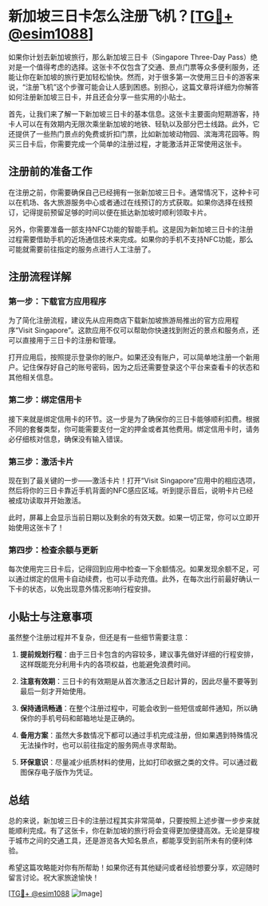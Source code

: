 # 新加坡三日卡怎么注册飞机？[[TG💪+ @esim1088](https://t.me/s/esim1088)]

如果你计划去新加坡旅行，那么新加坡三日卡（Singapore Three-Day Pass）绝对是一个值得考虑的选择。这张卡不仅包含了交通、景点门票等众多便利服务，还能让你在新加坡的旅行更加轻松愉快。然而，对于很多第一次使用三日卡的游客来说，“注册飞机”这个步骤可能会让人感到困惑。别担心，这篇文章将详细为你解答如何注册新加坡三日卡，并且还会分享一些实用的小贴士。

首先，让我们来了解一下新加坡三日卡的基本信息。这张卡主要面向短期游客，持卡人可以在有效期内无限次乘坐新加坡的地铁、轻轨以及部分巴士线路。此外，它还提供了一些热门景点的免费或折扣门票，比如新加坡动物园、滨海湾花园等。购买三日卡后，你需要完成一个简单的注册过程，才能激活并正常使用这张卡。

## 注册前的准备工作

在注册之前，你需要确保自己已经拥有一张新加坡三日卡。通常情况下，这种卡可以在机场、各大旅游服务中心或者通过在线预订的方式获取。如果你选择在线预订，记得提前预留足够的时间以便在抵达新加坡时顺利领取卡片。

另外，你需要准备一部支持NFC功能的智能手机。这是因为新加坡三日卡的注册过程需要借助手机的近场通信技术来完成。如果你的手机不支持NFC功能，那么可能就需要前往指定的服务点进行人工注册了。

## 注册流程详解

### 第一步：下载官方应用程序

为了简化注册流程，建议先从应用商店下载新加坡旅游局推出的官方应用程序“Visit Singapore”。这款应用不仅可以帮助你快速找到附近的景点和服务点，还可以直接用于三日卡的注册和管理。

打开应用后，按照提示登录你的账户。如果还没有账户，可以简单地注册一个新用户。记住保存好自己的账号密码，因为之后还需要登录这个平台来查看卡的状态和其他相关信息。

### 第二步：绑定信用卡

接下来就是绑定信用卡的环节。这一步是为了确保你的三日卡能够顺利扣费。根据不同的套餐类型，你可能需要支付一定的押金或者其他费用。绑定信用卡时，请务必仔细核对信息，确保没有输入错误。

### 第三步：激活卡片

现在到了最关键的一步——激活卡片！打开“Visit Singapore”应用中的相应选项，然后将你的三日卡靠近手机背面的NFC感应区域。听到提示音后，说明卡片已经被成功读取并开始激活。

此时，屏幕上会显示当前日期以及剩余的有效天数。如果一切正常，你可以立即开始使用这张卡了！

### 第四步：检查余额与更新

每次使用完三日卡后，记得回到应用中检查一下余额情况。如果发现余额不足，可以通过绑定的信用卡自动续费，也可以手动充值。此外，在每次出行前最好确认一下卡的状态，以免出现意外情况影响行程安排。

## 小贴士与注意事项

虽然整个注册过程并不复杂，但还是有一些细节需要注意：

1. **提前规划行程**：由于三日卡包含的内容较多，建议事先做好详细的行程安排，这样既能充分利用卡内的各项权益，也能避免浪费时间。
   
2. **注意有效期**：三日卡的有效期是从首次激活之日起计算的，因此尽量不要等到最后一刻才开始使用。
   
3. **保持通讯畅通**：在整个注册过程中，可能会收到一些短信或邮件通知，所以确保你的手机号码和邮箱地址是正确的。

4. **备用方案**：虽然大多数情况下都可以通过手机完成注册，但如果遇到特殊情况无法操作时，也可以前往指定的服务网点寻求帮助。

5. **环保意识**：尽量减少纸质材料的使用，比如打印收据之类的文件。可以通过截图保存电子版作为凭证。

## 总结

总的来说，新加坡三日卡的注册过程其实非常简单，只要按照上述步骤一步步来就能顺利完成。有了这张卡，你在新加坡的旅行将会变得更加便捷高效。无论是穿梭于城市之间的交通工具，还是游览各大知名景点，都能享受到前所未有的便利体验。

希望这篇攻略能对你有所帮助！如果你还有其他疑问或者经验想要分享，欢迎随时留言讨论。祝大家旅途愉快！

[[TG💪+ @esim1088](https://t.me/s/esim1088) ![Image](https://i.postimg.cc/4NQfJmqS/Snipaste-2025-05-13-00-14-12.png)]